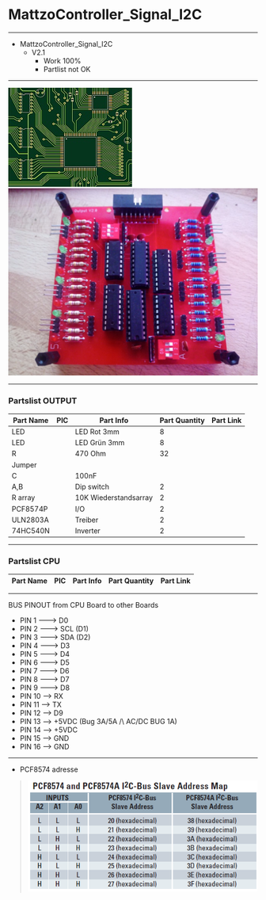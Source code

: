 # MattzoController_Signal_I2C

-----------------------------------------------------------------

+ MattzoController_Signal_I2C
	+ V2.1
		* Work 100%
		* Partlist not OK
	
-----------------------------------------------------------------

<img src="https://github.com/Backkevin/My_LEGO_Project/blob/master/MattzoController_Signal_I2C/IMAGE/CPU3.jpg">
<img src="https://github.com/Backkevin/My_LEGO_Project/blob/master/MattzoController_Signal_I2C/IMAGE/OUTPUT2.jpg">

-----------------------------------------------------------------

### Partslist OUTPUT
                    
  Part Name   |      PIC      |   Part Info            | Part Quantity |   Part Link 
------------- | ------------- | ---------------------- | ------------- | -------------
LED           |               | LED Rot 3mm            | 8             |
LED           |               | LED Grün 3mm           | 8             |
R             |               | 470 Ohm                | 32            |
Jumper        |               |                        |               |
C             |               | 100nF                  |               |
A,B           |               | Dip switch             | 2             |
R array       |               | 10K Wiederstandsarray  | 2             |
PCF8574P      |               | I/O                    | 2             |
ULN2803A      |               | Treiber                | 2             |
74HC540N      |               | Inverter               | 2             |
 
-----------------------------------------------------------------

### Partslist CPU
                    
  Part Name   |      PIC      |   Part Info            | Part Quantity |   Part Link 
------------- | ------------- | ---------------------- | ------------- | -------------


-----------------------------------------------------------------

 BUS PINOUT from CPU Board to other Boards
+ PIN 1 ---> D0
+ PIN 2 ---> SCL (D1)
+ PIN 3 ---> SDA (D2)
+ PIN 4 ---> D3
+ PIN 5 ---> D4
+ PIN 6 ---> D5
+ PIN 7 ---> D6
+ PIN 8 ---> D7
+ PIN 9 ---> D8
+ PIN 10 --> RX
+ PIN 11 --> TX
+ PIN 12 --> D9
+ PIN 13 --> +5VDC (Bug 3A/5A /\ AC/DC BUG 1A)
+ PIN 14 --> +5VDC
+ PIN 15 --> GND
+ PIN 16 --> GND

-----------------------------------------------------------------

+ PCF8574 adresse
>![](https://github.com/Backkevin/My_LEGO_Project/blob/master/MattzoController_Signal_I2C/IMAGE/PCF8574%20address%20map.png)
